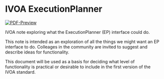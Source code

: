 # IVOA ExecutionPlanner
[![PDF-Preview](https://img.shields.io/badge/Preview-PDF-blue)](../../releases/download/auto-pdf-preview/IVOA-EP-note-draft.pdf)

IVOA note exploring what the ExecutionPlanner (EP) interface could do.

This note is intended as an exploration of all the things we might want an EP interface to do.
Colleages in the community are invited to suggest and describe ideas for functionality.

This document will be used as a basis for deciding what level of functionality is practical
or desirable to include in the first version of the IVOA standard.

